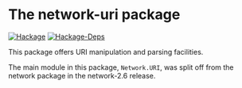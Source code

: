 The network-uri package
=======================

[![Hackage](https://img.shields.io/hackage/v/network-uri.svg)](http://hackage.haskell.org/package/network-uri)
[![Hackage-Deps](https://img.shields.io/hackage-deps/v/network-uri.svg)](http://hackage.haskell.org/package/network-uri)

This package offers URI manipulation and parsing facilities.

The main module in this package, `Network.URI`, was split off from the
network package in the network-2.6 release.
